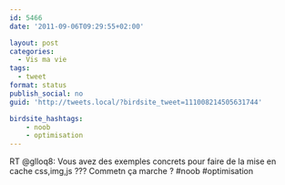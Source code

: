 ```yaml
---
id: 5466
date: '2011-09-06T09:29:55+02:00'

layout: post
categories:
  - Vis ma vie
tags:
  - tweet
format: status
publish_social: no
guid: 'http://tweets.local/?birdsite_tweet=111008214505631744'

birdsite_hashtags:
    - noob
    - optimisation
---
```


RT @glloq8: Vous avez des exemples concrets pour faire de la mise en cache css,img,js ??? Commetn ça marche ? #noob #optimisation